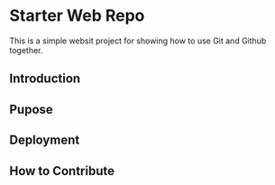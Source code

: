 # Starter Web Repo

This is a simple websit project for
showing how to use Git and Github together.

## Introduction

## Pupose

## Deployment

## How to Contribute